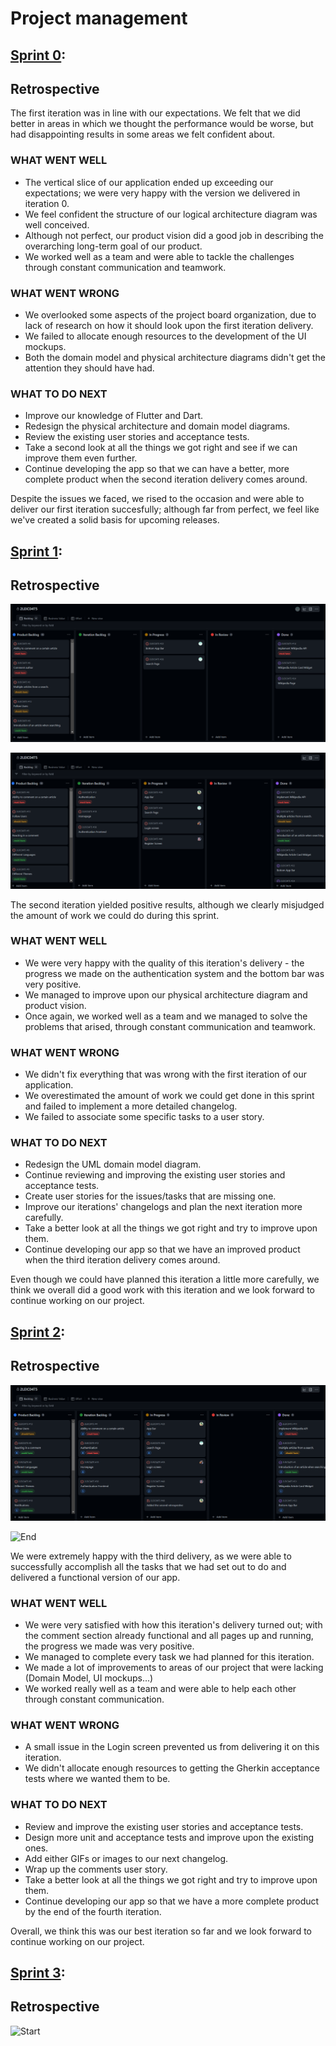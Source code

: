 # Project management

## [Sprint 0](https://github.com/FEUP-LEIC-ES-2022-23/2LEIC04T5/releases/tag/iteration-0.1):

## Retrospective  

The first iteration was in line with our expectations. We felt that we did better in areas in which we thought the performance would be worse, but had disappointing results in some areas we felt confident about.

### WHAT WENT WELL

- The vertical slice of our application ended up exceeding our expectations; we were very happy with the version we delivered in iteration 0.
- We feel confident the structure of our logical architecture diagram was well conceived.
- Although not perfect, our product vision did a good job in describing the overarching long-term goal of our product.
- We worked well as a team and were able to tackle the challenges through constant communication and teamwork.

### WHAT WENT WRONG

- We overlooked some aspects of the project board organization, due to lack of research on how it should look upon the first iteration delivery.
- We failed to allocate enough resources to the development of the UI mockups.
- Both the domain model and physical architecture diagrams didn't get the attention they should have had.

### WHAT TO DO NEXT

- Improve our knowledge of Flutter and Dart.
- Redesign the physical architecture and domain model diagrams.
- Review the existing user stories and acceptance tests.
- Take a second look at all the things we got right and see if we can improve them even further.
- Continue developing the app so that we can have a better, more complete product when the second iteration delivery comes around.

Despite the issues we faced, we rised to the occasion and were able to deliver our first iteration succesfully; although far from perfect, we feel like we've created a solid basis for upcoming releases.

## [Sprint 1](https://github.com/FEUP-LEIC-ES-2022-23/2LEIC04T5/releases/tag/iteration-1.1):

## Retrospective

![Start](../images/iteration_zero.png)

![End](../images/iteration_one.png)

The second iteration yielded positive results, although we clearly misjudged the amount of work we could do during this sprint.

### WHAT WENT WELL

- We were very happy with the quality of this iteration's delivery - the progress we made on the authentication system and the bottom bar was very positive.
- We managed to improve upon our physical architecture diagram and product vision.
- Once again, we worked well as a team and we managed to solve the problems that arised, through constant communication and teamwork.

### WHAT WENT WRONG

- We didn't fix everything that was wrong with the first iteration of our application.
- We overestimated the amount of work we could get done in this sprint and failed to implement a more detailed changelog.
- We failed to associate some specific tasks to a user story.

### WHAT TO DO NEXT

- Redesign the UML domain model diagram.
- Continue reviewing and improving the existing user stories and acceptance tests.
- Create user stories for the issues/tasks that are missing one.
- Improve our iterations' changelogs and plan the next iteration more carefully.
- Take a better look at all the things we got right and try to improve upon them.
- Continue developing our app so that we have an improved product when the third iteration delivery comes around.

Even though we could have planned this iteration a little more carefully, we think we overall did a good work with this iteration and we look forward to continue working on our project.

## [Sprint 2](https://github.com/FEUP-LEIC-ES-2022-23/2LEIC04T5/releases/tag/iteration-2):

## Retrospective

![Start](../images/iteration_two_start.png)

![End](https://user-images.githubusercontent.com/93833262/233420570-7e20e1a4-8f87-4008-b152-e5e765aa5d5d.png)

We were extremely happy with the third delivery, as we were able to successfully accomplish all the tasks that we had set out to do and delivered a functional version of our app.

### WHAT WENT WELL

- We were very satisfied with how this iteration's delivery turned out; with the comment section already functional and all pages up and running, the progress we made was very positive.
- We managed to complete every task we had planned for this iteration.
- We made a lot of improvements to areas of our project that were lacking (Domain Model, UI mockups...)
- We worked really well as a team and were able to help each other through constant communication.

### WHAT WENT WRONG

- A small issue in the Login screen prevented us from delivering it on this iteration.
- We didn't allocate enough resources to getting the Gherkin acceptance tests where we wanted them to be.

### WHAT TO DO NEXT

- Review and improve the existing user stories and acceptance tests.
- Design more unit and acceptance tests and improve upon the existing ones.
- Add either GIFs or images to our next changelog.
- Wrap up the comments user story.
- Take a better look at all the things we got right and try to improve upon them.
- Continue developing our app so that we have a more complete product by the end of the fourth iteration.

Overall, we think this was our best iteration so far and we look forward to continue working on our project.

## [Sprint 3]():

## Retrospective

![Start](https://user-images.githubusercontent.com/93833262/235780982-d99f23ab-6977-4bfd-9175-6f333ca014d3.png)
